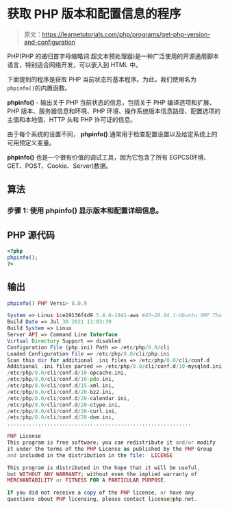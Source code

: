 # 获取 PHP 版本和配置信息的程序

> 原文：<https://learnetutorials.com/php/programs/get-php-version-and-configuration>

PHP(PHP 的递归首字母缩略词:超文本预处理器)是一种广泛使用的开源通用脚本语言，特别适合网络开发，可以嵌入到 HTML 中。

下面提到的程序是获取 PHP 当前状态的基本程序。为此，我们使用名为`phpinfo()`的内置函数。

**phpinfo()** - 输出关于 PHP 当前状态的信息，包括关于 PHP 编译选项和扩展、PHP 版本、服务器信息和环境、PHP 环境、操作系统版本信息路径、配置选项的主值和本地值、HTTP 头和 PHP 许可证的信息。

由于每个系统的设置不同， **phpinfo()** 通常用于检查配置设置以及给定系统上的可用预定义变量。

**phpinfo()** 也是一个很有价值的调试工具，因为它包含了所有 EGPCS(环境、GET、POST、Cookie、Server)数据。

## 算法

### **步骤 1:** 使用 **phpinfo()** 显示版本和配置详细信息。

## PHP 源代码

```php
<?php
phpinfo();
?>

```

## 输出

```php
phpinfo() PHP Versi> 8.0.9

System => Linux 1ce19136f4d9 5.8.0-1041-aws #43~20.04.1-Ubuntu SMP Thu Jul 15 11:07:29 UTC 2021 x86_64
Build Date => Jul 30 2021 13:03:39
Build System => Linux
Server API => Command Line Interface
Virtual Directory Support => disabled
Configuration File (php.ini) Path => /etc/php/8.0/cli
Loaded Configuration File => /etc/php/8.0/cli/php.ini
Scan this dir for additional .ini files => /etc/php/8.0/cli/conf.d
Additional .ini files parsed => /etc/php/8.0/cli/conf.d/10-mysqlnd.ini,
/etc/php/8.0/cli/conf.d/10-opcache.ini,
/etc/php/8.0/cli/conf.d/10-pdo.ini,
/etc/php/8.0/cli/conf.d/15-xml.ini,
/etc/php/8.0/cli/conf.d/20-bz2.ini,
/etc/php/8.0/cli/conf.d/20-calendar.ini,
/etc/php/8.0/cli/conf.d/20-ctype.ini,
/etc/php/8.0/cli/conf.d/20-curl.ini,
/etc/php/8.0/cli/conf.d/20-dom.ini,
............................................................

PHP License
This program is free software; you can redistribute it and/or modify
it under the terms of the PHP License as published by the PHP Group
and included in the distribution in the file:  LICENSE

This program is distributed in the hope that it will be useful,
but WITHOUT ANY WARRANTY; without even the implied warranty of
MERCHANTABILITY or FITNESS FOR A PARTICULAR PURPOSE.

If you did not receive a copy of the PHP license, or have any
questions about PHP licensing, please contact license@php.net.
```